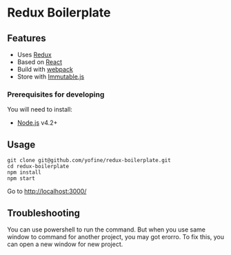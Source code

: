 Redux Boilerplate
========================

## Features
* Uses [Redux](http://redux.js.org/)
* Based on [React](https://facebook.github.io/react/)
* Build with [webpack](https://webpack.github.io/)
* Store with [Immutable.js](https://facebook.github.io/immutable-js/)

### Prerequisites for developing
You will need to install:
- [Node.js](https://nodejs.org/) v4.2+

## Usage

```
git clone git@github.com/yofine/redux-boilerplate.git
cd redux-boilerplate
npm install
npm start

```
Go to [http://localhost:3000/](http://localhost:3000/)

## Troubleshooting
You can use powershell to run the command. But when you use same window to command for another project, you may got erorro.
To fix this, you can open a new window for new project.
